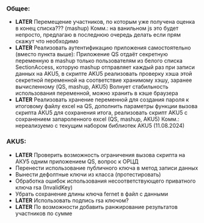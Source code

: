 ### Общее:
* **LATER** Перемещение участников, по которым уже получена оценка в конец списка??? (mashup)
      Комм.: на ванильном js это будет непросто,
      предлагаю в последнюю очередь делать если прям скажут что необходимо
* **LATER** Реализовать аутентификацию приложения самостоятельно (вместо пункта выше):
       Приложение QS отдаёт секретную переменную в mashup только пользователям
       из белого списка SectionAccess, которую mashup отправляет каждый раз при
       записи данных на AKU5, в скрипте AKU5 реализовать проверку хэша этой
       секретной переменной на соответствие хранимому хэшу, заранее
       вычисленному (QS, mashup, AKU5)
       Волнует стабильность использования переменной, можно хранить в кэше браузера
* **LATER** Реализовать хранение переменной для создания пароля к итоговому файлу excel на QS, дополнить параметры функции вызова скрипта AKU5 для сохранения итога, реализовать скрипт AKU5 с сохранением запароленного excel (QS, mashup, AKU5)
       Комм.: нереализуемо с текущим набором библиотек AKU5 (11.08.2024)

### AKU5:
* **LATER** Проверить возможность ограничения вызова скрипта на АКУ5 одним приложением QS, вопрос к ОРЦД
* Перенести использование публичного ключа в метод записи данных
* Вынести дефолтные ключи из класса (протестировать)
* Обработка ошибок использования несоответствующего приватного ключа rsa (InvalidKey)
* Убрать сохранение длины ключа fernet в файл с данными
* **LATER** Использовать подпись rsa ключом?
* **LATER** По возможности добавить ранжирование результатов участников по сумме
